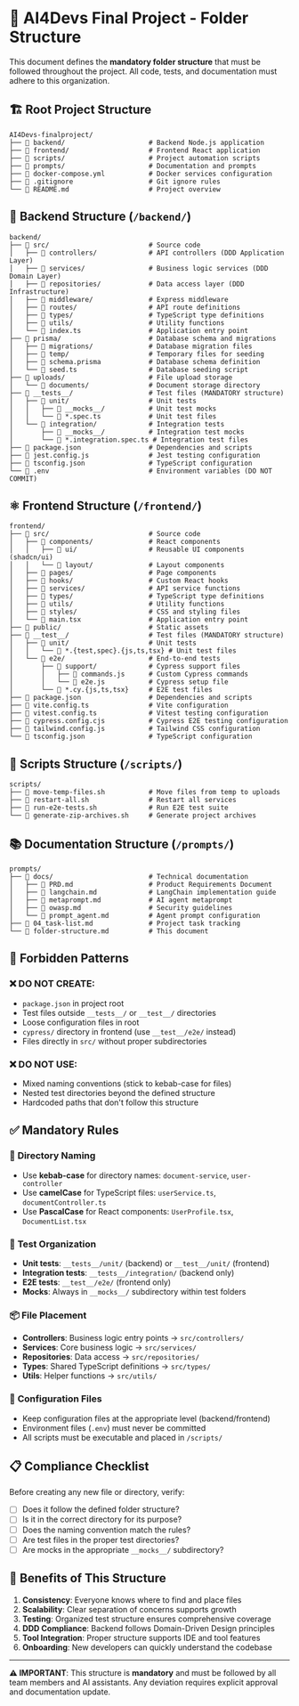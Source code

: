 # 📁 AI4Devs Final Project - Folder Structure

This document defines the **mandatory folder structure** that must be followed throughout the project. All code, tests, and documentation must adhere to this organization.

## 🏗️ Root Project Structure

```
AI4Devs-finalproject/
├── 📁 backend/                     # Backend Node.js application
├── 📁 frontend/                    # Frontend React application  
├── 📁 scripts/                     # Project automation scripts
├── 📁 prompts/                     # Documentation and prompts
├── 📄 docker-compose.yml           # Docker services configuration
├── 📄 .gitignore                   # Git ignore rules
└── 📄 README.md                    # Project overview
```

## 🔧 Backend Structure (`/backend/`)

```
backend/
├── 📁 src/                         # Source code
│   ├── 📁 controllers/             # API controllers (DDD Application Layer)
│   ├── 📁 services/                # Business logic services (DDD Domain Layer)
│   ├── 📁 repositories/            # Data access layer (DDD Infrastructure)
│   ├── 📁 middleware/              # Express middleware
│   ├── 📁 routes/                  # API route definitions
│   ├── 📁 types/                   # TypeScript type definitions
│   ├── 📁 utils/                   # Utility functions
│   └── 📄 index.ts                 # Application entry point
├── 📁 prisma/                      # Database schema and migrations
│   ├── 📁 migrations/              # Database migration files
│   ├── 📁 temp/                    # Temporary files for seeding
│   ├── 📄 schema.prisma            # Database schema definition
│   └── 📄 seed.ts                  # Database seeding script
├── 📁 uploads/                     # File upload storage
│   └── 📁 documents/               # Document storage directory
├── 📁 __tests__/                   # Test files (MANDATORY structure)
│   ├── 📁 unit/                    # Unit tests
│   │   ├── 📁 __mocks__/           # Unit test mocks
│   │   └── 📄 *.spec.ts            # Unit test files
│   └── 📁 integration/             # Integration tests
│       ├── 📁 __mocks__/           # Integration test mocks
│       └── 📄 *.integration.spec.ts # Integration test files
├── 📄 package.json                 # Dependencies and scripts
├── 📄 jest.config.js               # Jest testing configuration
├── 📄 tsconfig.json                # TypeScript configuration
└── 📄 .env                         # Environment variables (DO NOT COMMIT)
```

## ⚛️ Frontend Structure (`/frontend/`)

```
frontend/
├── 📁 src/                         # Source code
│   ├── 📁 components/              # React components
│   │   ├── 📁 ui/                  # Reusable UI components (shadcn/ui)
│   │   └── 📁 layout/              # Layout components
│   ├── 📁 pages/                   # Page components
│   ├── 📁 hooks/                   # Custom React hooks
│   ├── 📁 services/                # API service functions
│   ├── 📁 types/                   # TypeScript type definitions
│   ├── 📁 utils/                   # Utility functions
│   ├── 📁 styles/                  # CSS and styling files
│   └── 📄 main.tsx                 # Application entry point
├── 📁 public/                      # Static assets
├── 📁 __test__/                    # Test files (MANDATORY structure)
│   ├── 📁 unit/                    # Unit tests
│   │   └── 📄 *.{test,spec}.{js,ts,tsx} # Unit test files
│   └── 📁 e2e/                     # End-to-end tests
│       ├── 📁 support/             # Cypress support files
│       │   ├── 📄 commands.js      # Custom Cypress commands
│       │   └── 📄 e2e.js           # Cypress setup file
│       └── 📄 *.cy.{js,ts,tsx}     # E2E test files
├── 📄 package.json                 # Dependencies and scripts
├── 📄 vite.config.ts               # Vite configuration
├── 📄 vitest.config.ts             # Vitest testing configuration
├── 📄 cypress.config.cjs           # Cypress E2E testing configuration
├── 📄 tailwind.config.js           # Tailwind CSS configuration
└── 📄 tsconfig.json                # TypeScript configuration
```

## 🤖 Scripts Structure (`/scripts/`)

```
scripts/
├── 📄 move-temp-files.sh           # Move files from temp to uploads
├── 📄 restart-all.sh               # Restart all services
├── 📄 run-e2e-tests.sh             # Run E2E test suite
└── 📄 generate-zip-archives.sh     # Generate project archives
```

## 📚 Documentation Structure (`/prompts/`)

```
prompts/
├── 📁 docs/                        # Technical documentation
│   ├── 📄 PRD.md                   # Product Requirements Document
│   ├── 📄 langchain.md             # LangChain implementation guide
│   ├── 📄 metaprompt.md            # AI agent metaprompt
│   ├── 📄 owasp.md                 # Security guidelines
│   └── 📄 prompt_agent.md          # Agent prompt configuration
├── 📄 04_task-list.md              # Project task tracking
└── 📄 folder-structure.md          # This document
```

## 🚫 Forbidden Patterns

### ❌ DO NOT CREATE:
- `package.json` in project root
- Test files outside `__tests__/` or `__test__/` directories
- Loose configuration files in root
- `cypress/` directory in frontend (use `__test__/e2e/` instead)
- Files directly in `src/` without proper subdirectories

### ❌ DO NOT USE:
- Mixed naming conventions (stick to kebab-case for files)
- Nested test directories beyond the defined structure
- Hardcoded paths that don't follow this structure

## ✅ Mandatory Rules

### 📁 **Directory Naming**
- Use **kebab-case** for directory names: `document-service`, `user-controller`
- Use **camelCase** for TypeScript files: `userService.ts`, `documentController.ts`
- Use **PascalCase** for React components: `UserProfile.tsx`, `DocumentList.tsx`

### 🧪 **Test Organization**
- **Unit tests**: `__tests__/unit/` (backend) or `__test__/unit/` (frontend)
- **Integration tests**: `__tests__/integration/` (backend only)
- **E2E tests**: `__test__/e2e/` (frontend only)
- **Mocks**: Always in `__mocks__/` subdirectory within test folders

### 📦 **File Placement**
- **Controllers**: Business logic entry points → `src/controllers/`
- **Services**: Core business logic → `src/services/`
- **Repositories**: Data access → `src/repositories/`
- **Types**: Shared TypeScript definitions → `src/types/`
- **Utils**: Helper functions → `src/utils/`

### 🔧 **Configuration Files**
- Keep configuration files at the appropriate level (backend/frontend)
- Environment files (`.env`) must never be committed
- All scripts must be executable and placed in `/scripts/`

## 📋 Compliance Checklist

Before creating any new file or directory, verify:

- [ ] Does it follow the defined folder structure?
- [ ] Is it in the correct directory for its purpose?
- [ ] Does the naming convention match the rules?
- [ ] Are test files in the proper test directories?
- [ ] Are mocks in the appropriate `__mocks__/` subdirectory?

## 🎯 Benefits of This Structure

1. **Consistency**: Everyone knows where to find and place files
2. **Scalability**: Clear separation of concerns supports growth
3. **Testing**: Organized test structure ensures comprehensive coverage
4. **DDD Compliance**: Backend follows Domain-Driven Design principles
5. **Tool Integration**: Proper structure supports IDE and tool features
6. **Onboarding**: New developers can quickly understand the codebase

---

**⚠️ IMPORTANT**: This structure is **mandatory** and must be followed by all team members and AI assistants. Any deviation requires explicit approval and documentation update. 